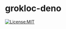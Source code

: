 # grokloc-deno

[![License:MIT](https://img.shields.io/badge/License-MIT-yellow.svg)](https://opensource.org/licenses/MIT)
